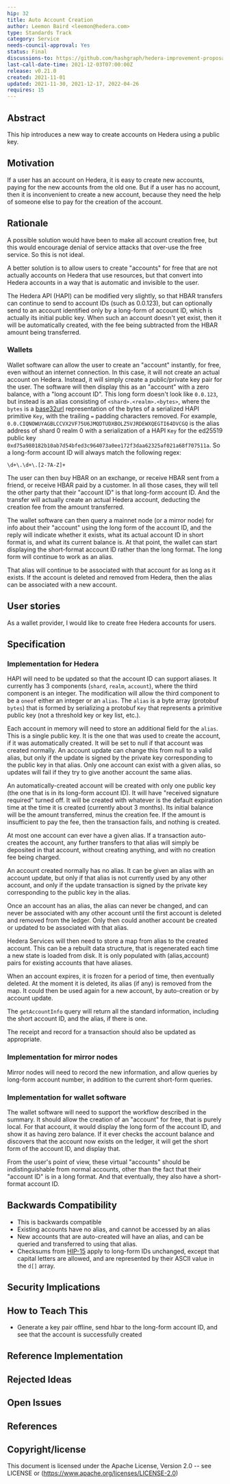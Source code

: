 ```yaml
---
hip: 32
title: Auto Account Creation
author: Leemon Baird <leemon@hedera.com>
type: Standards Track
category: Service
needs-council-approval: Yes
status: Final
discussions-to: https://github.com/hashgraph/hedera-improvement-proposal/discussions/187
last-call-date-time: 2021-12-03T07:00:00Z
release: v0.21.0
created: 2021-11-01
updated: 2021-11-30, 2021-12-17, 2022-04-26
requires: 15
---
```


## Abstract

This hip introduces a new way to create accounts on Hedera using a public key.
  
## Motivation
If a user has an account on Hedera, it is easy to create new accounts, paying for the new accounts from the old one. But if a user has no account, then it is inconvenient to create a new account, because they need the help of someone else to pay for the creation of the account. 

## Rationale

A possible solution would have been to make all account creation free, but this would encourage denial of service attacks that over-use the free service. So this is not ideal.

A better solution is to allow users to create "accounts" for free that are not actually accounts on Hedera that use resources, but that convert into Hedera accounts in a way that is automatic and invisible to the user.

The Hedera API (HAPI) can be modified very slightly, so that HBAR transfers can continue to send to account IDs (such as 0.0.123), but can optionally send to an account identified only by a long-form of account ID, which is actually its initial public key. When such an account doesn't yet exist, then it will be automatically created, with the fee being subtracted from the HBAR amount being transferred.

### Wallets
  
Wallet software can allow the user to create an "account" instantly, for free, even without an internet connection. In this case, it will not create an actual account on Hedera. Instead, it will simply create a public/private key pair for the user. The software will then display this as an "account" with a zero balance, with a "long account ID". This long form doesn't look like `0.0.123`, but instead is an alias consisting of `<shard>.<realm>.<bytes>`, where the `bytes` is a [base32url](https://datatracker.ietf.org/doc/html/rfc4648#section-6) representation of the bytes of a serialized HAPI primitive `Key`, with the trailing `=` padding characters removed.  For example, `0.0.CIQNOWUYAGBLCCVX2VF75U6JMQDTUDXBOLZ5VJRDEWXQEGTI64DVCGQ` is the alias address of shard 0 realm 0 with a serialization of a HAPI `Key` for the ed25519 public key `0xd75a980182b10ab7d54bfed3c964073a0ee172f3daa62325af021a68f707511a`. So a long-form account ID will always match the following regex:

`\d+\.\d+\.[2-7A-Z]+`

The user can then buy HBAR on an exchange, or receive HBAR sent from a friend, or receive HBAR paid by a customer. In all those cases, they will tell the other party that their "account ID" is that long-form account ID. And the transfer will actually create an actual Hedera account, deducting the creation fee from the amount transferred.

The wallet software can then query a mainnet node (or a mirror node) for info about their "account" using the long form of the account ID, and the reply will indicate whether it exists, what its actual account ID in short format is, and what its current balance is. At that point, the wallet can start displaying the short-format account ID rather than the long format. The long form will continue to work as an alias. 

That alias will continue to be associated with that account for as long as it exists. If the account is deleted and removed from Hedera, then the alias can be associated with a new account.

## User stories

As a wallet provider, I would like to create free Hedera accounts for users.
 
## Specification
  
### Implementation for Hedera

HAPI will need to be updated so that the account ID can support aliases. It currently has 3 components (`shard`, `realm`, `account`), where the third component is an integer. The modification will allow the third component to be a `oneof` either an integer or an `alias`. The `alias` is a byte array (protobuf `bytes`) that is formed by serializing a protobuf `Key` that represents a primitive public key (not a threshold key or key list, etc.).

Each account in memory will need to store an additional field for the `alias`. This is a single public key. It is the one that was used to create the account, if it was automatically created.  It will be set to null if that account was created normally.  An account update can change this from null to a valid alias, but only if the update is signed by the private key corresponding to the public key in that alias.  Only one account can exist with a given alias, so updates will fail if they try to give another account the same alias.

An automatically-created account will be created with only one public key (the one that is in its long-form account ID). It will have "received signature required" turned off. It will be created with whatever is the default expiration time at the time it is created (currently about 3 months). Its initial balance will be the amount transferred, minus the creation fee. If the amount is insufficient to pay the fee, then the transaction fails, and nothing is created.

At most one account can ever have a given alias. If a transaction auto-creates the account, any further transfers to that alias will simply be deposited in that account, without creating anything, and with no creation fee being charged.

An account created normally has no alias. It can be given an alias with an account update, but only if that alias is not currently used by any other account, and only if the update transaction is signed by the private key corresponding to the public key in the alias.

Once an account has an alias, the alias can never be changed, and can never be associated with any other account until the first account is deleted and removed from the ledger. Only then could another account be created or updated to be associated with that alias.

Hedera Services will then need to store a map from alias to the created account. This can be a rebuilt data structure, that is regenerated each time a new state is loaded from disk. It is only populated with (alias,account) pairs for existing accounts that have aliases.  

When an account expires, it is frozen for a period of time, then eventually deleted. At the moment it is deleted, its alias (if any) is removed from the map. It could then be used again for a new account, by auto-creation or by account update.

The `getAccountInfo` query will return all the standard information, including the short account ID, and the alias, if there is one.

The receipt and record for a transaction should also be updated as appropriate.

### Implementation for mirror nodes

Mirror nodes will need to record the new information, and allow queries by long-form account number, in addition to the current short-form queries.

### Implementation for wallet software

The wallet software will need to support the workflow described in the summary. It should allow the creation of an "account" for free, that is purely local. For that account, it would display the long form of the account ID, and show it as having zero balance. If it ever checks the account balance and discovers that the account now exists on the ledger, it will get the short form of the account ID, and display that.

From the user's point of view, these virtual "accounts" should be indistinguishable from normal accounts, other than the fact that their "account ID" is in a long format. And that eventually, they also have a short-format account ID.

## Backwards Compatibility
* This is backwards compatible
* Existing accounts have no alias, and cannot be accessed by an alias
* New accounts that are auto-created will have an alias, and can be queried and transferred to using that alias.
* Checksums from [HIP-15](https://hips.hedera.com/hip/hip-15) apply to long-form IDs unchanged, except that capital letters are allowed, and are represented by their ASCII value in the `d[]` array.
  
## Security Implications

## How to Teach This

* Generate a key pair offline, send hbar to the long-form account ID, and see that the account is successfully created

## Reference Implementation

## Rejected Ideas

## Open Issues

## References

## Copyright/license
This document is licensed under the Apache License, Version 2.0 -- see LICENSE or (https://www.apache.org/licenses/LICENSE-2.0)
